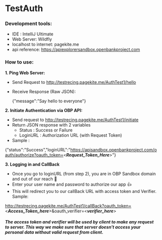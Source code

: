 # TestAuth

### Development tools: 
* IDE : IntelliJ Ultimate
* Web Server: Wildfly
* localhost to internet: pagekite.me
* api reference: https://apiexplorersandbox.openbankproject.com

### How to use:
**1. Ping Web Server:**
* Send Request to http://testrecing.pagekite.me/AuthTest1/hello
* Receive Response (Raw JSON): 

  {"message":"Say hello to everyone"}

**2. Initiate Authentication via OBP API:**
* Send request to http://testrecing.pagekite.me/AuthTest1/initiate
* Return JSON response with 2 variables
  * Status : Success or Failure
  * LoginURL : Authorization URL (with Request Token)
* Sample :

{"status":"Success","loginURL":"https://apisandbox.openbankproject.com/oauth/authorize?oauth_token=<_**Request_Token_Here**_>"}

**3. Logging in and CallBack**
* Once you go to loginURL (from step 2), you are in OBP Sandbox domain and out of our reach :wave:
* Enter your user name and password to authorize our app :thumbsup:
* This will redirect you to our callBack URL with access token and Verifier.
Sample:

http://testrecing.pagekite.me/AuthTest1/callBack?oauth_token=<_**Access_Token_here**_>&oauth_verifier=<_**verifier_here**_>

##### The access token and verifier will be used by client to make any request to server. This way we make sure that server doesn't access your personal data without valid request from client.

